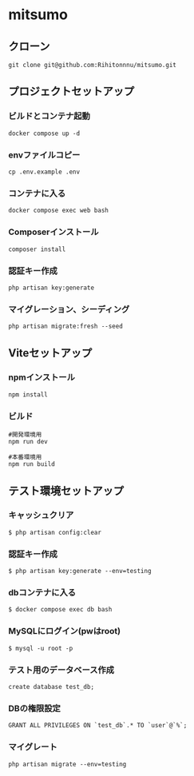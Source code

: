 # mitsumo

## クローン
```
git clone git@github.com:Rihitonnnu/mitsumo.git
```

## プロジェクトセットアップ
### ビルドとコンテナ起動
```
docker compose up -d
```

### envファイルコピー
```
cp .env.example .env
```

### コンテナに入る
```
docker compose exec web bash
```

### Composerインストール
```
composer install
```

### 認証キー作成
```
php artisan key:generate
```

### マイグレーション、シーディング
```
php artisan migrate:fresh --seed
```

## Viteセットアップ
### npmインストール
```
npm install
```

### ビルド
```
#開発環境用
npm run dev

#本番環境用
npm run build
```
## テスト環境セットアップ

### キャッシュクリア
```
$ php artisan config:clear
```
### 認証キー作成
```
$ php artisan key:generate --env=testing
```
### dbコンテナに入る
```
$ docker compose exec db bash
```
### MySQLにログイン(pwはroot)
```
$ mysql -u root -p
```
### テスト用のデータベース作成
```
create database test_db;
```
### DBの権限設定
```
GRANT ALL PRIVILEGES ON `test_db`.* TO `user`@`%`;
```
### マイグレート
```
php artisan migrate --env=testing
```
